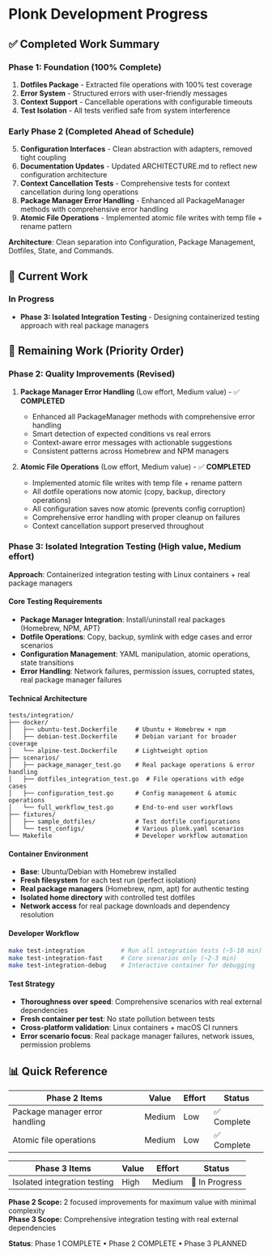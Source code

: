 # Plonk Development Progress

## ✅ Completed Work Summary

### Phase 1: Foundation (100% Complete)
1. **Dotfiles Package** - Extracted file operations with 100% test coverage
2. **Error System** - Structured errors with user-friendly messages  
3. **Context Support** - Cancellable operations with configurable timeouts
4. **Test Isolation** - All tests verified safe from system interference

### Early Phase 2 (Completed Ahead of Schedule)  
5. **Configuration Interfaces** - Clean abstraction with adapters, removed tight coupling
6. **Documentation Updates** - Updated ARCHITECTURE.md to reflect new configuration architecture
7. **Context Cancellation Tests** - Comprehensive tests for context cancellation during long operations
8. **Package Manager Error Handling** - Enhanced all PackageManager methods with comprehensive error handling
9. **Atomic File Operations** - Implemented atomic file writes with temp file + rename pattern

**Architecture**: Clean separation into Configuration, Package Management, Dotfiles, State, and Commands.

## 🚧 Current Work

### In Progress
- **Phase 3: Isolated Integration Testing** - Designing containerized testing approach with real package managers

## 🎯 Remaining Work (Priority Order)

### Phase 2: Quality Improvements (Revised)
1. **Package Manager Error Handling** (Low effort, Medium value) - ✅ **COMPLETED**
   - Enhanced all PackageManager methods with comprehensive error handling
   - Smart detection of expected conditions vs real errors
   - Context-aware error messages with actionable suggestions
   - Consistent patterns across Homebrew and NPM managers

2. **Atomic File Operations** (Low effort, Medium value) - ✅ **COMPLETED**
   - Implemented atomic file writes with temp file + rename pattern
   - All dotfile operations now atomic (copy, backup, directory operations)
   - All configuration saves now atomic (prevents config corruption)
   - Comprehensive error handling with proper cleanup on failures
   - Context cancellation support preserved throughout

### Phase 3: Isolated Integration Testing (High value, Medium effort)
**Approach**: Containerized integration testing with Linux containers + real package managers

#### Core Testing Requirements
- **Package Manager Integration**: Install/uninstall real packages (Homebrew, NPM, APT)
- **Dotfile Operations**: Copy, backup, symlink with edge cases and error scenarios
- **Configuration Management**: YAML manipulation, atomic operations, state transitions
- **Error Handling**: Network failures, permission issues, corrupted states, real package manager failures

#### Technical Architecture
```
tests/integration/
├── docker/
│   ├── ubuntu-test.Dockerfile     # Ubuntu + Homebrew + npm
│   ├── debian-test.Dockerfile     # Debian variant for broader coverage
│   └── alpine-test.Dockerfile     # Lightweight option
├── scenarios/
│   ├── package_manager_test.go    # Real package operations & error handling
│   ├── dotfiles_integration_test.go  # File operations with edge cases
│   ├── configuration_test.go      # Config management & atomic operations
│   └── full_workflow_test.go      # End-to-end user workflows
├── fixtures/
│   ├── sample_dotfiles/           # Test dotfile configurations
│   └── test_configs/              # Various plonk.yaml scenarios
└── Makefile                       # Developer workflow automation
```

#### Container Environment
- **Base**: Ubuntu/Debian with Homebrew installed
- **Fresh filesystem** for each test run (perfect isolation)
- **Real package managers** (Homebrew, npm, apt) for authentic testing
- **Isolated home directory** with controlled test dotfiles
- **Network access** for real package downloads and dependency resolution

#### Developer Workflow
```bash
make test-integration          # Run all integration tests (~5-10 min)
make test-integration-fast     # Core scenarios only (~2-3 min)
make test-integration-debug    # Interactive container for debugging
```

#### Test Strategy
- **Thoroughness over speed**: Comprehensive scenarios with real external dependencies
- **Fresh container per test**: No state pollution between tests
- **Cross-platform validation**: Linux containers + macOS CI runners
- **Error scenario focus**: Real package manager failures, network issues, permission problems

## 📊 Quick Reference

| Phase 2 Items | Value | Effort | Status |
|---------------|-------|--------|--------|
| Package manager error handling | Medium | Low | ✅ Complete |
| Atomic file operations | Medium | Low | ✅ Complete |

| Phase 3 Items | Value | Effort | Status |
|---------------|-------|--------|--------|
| Isolated integration testing | High | Medium | 🚧 In Progress |

**Phase 2 Scope:** 2 focused improvements for maximum value with minimal complexity  
**Phase 3 Scope:** Comprehensive integration testing with real external dependencies

**Status**: Phase 1 COMPLETE • Phase 2 COMPLETE • Phase 3 PLANNED
